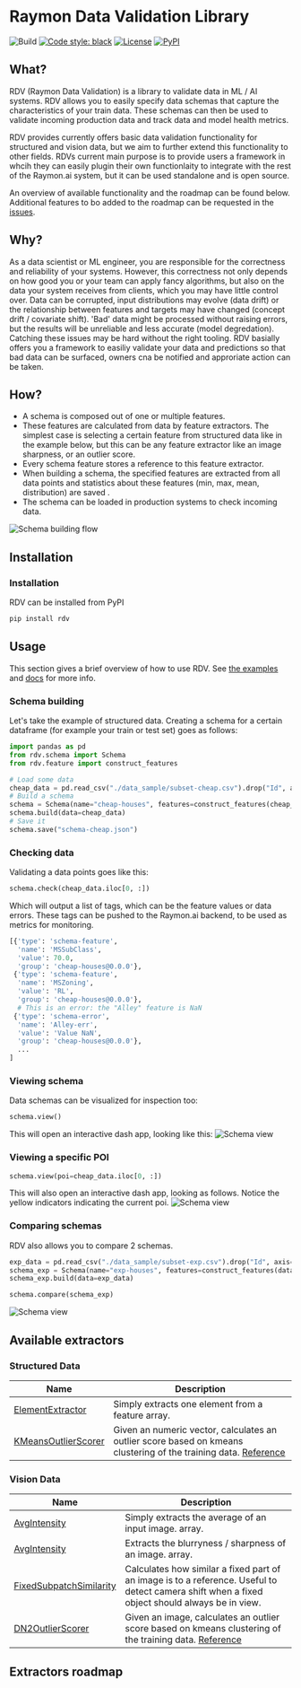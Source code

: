 
# Raymon Data Validation Library

![Build](https://github.com/raymon-ai/data-validation/workflows/build/badge.svg)
[![Code style: black](https://img.shields.io/badge/code%20style-black-000000.svg)](https://github.com/psf/black)
<a href="https://github.com/raymon-ai/data-validation/blob/master/LICENSE.md"><img alt="License" src="https://img.shields.io/github/license/raymon-ai/data-validation"></a>
<a href="#"><img alt="PyPI" src="https://img.shields.io/pypi/v/rdv"></a>



## What?
RDV (Raymon Data Validation) is a library to validate data in ML / AI systems. RDV allows you to easily specify data schemas that capture the characteristics of your train data. These schemas can then be used to validate incoming production data and track data and model health metrics.

RDV provides currently offers basic data validation functionality for structured and vision data, but we aim to further extend this functionality to other fields. RDVs current main purpose is to provide users a framework in whcih they can easily plugin their own functionlaity to integrate with the rest of the Raymon.ai system, but it can be used standalone and is open source.

An overview of available functionality and the roadmap can be found below. Additional features to bo added to the roadmap can be requested in the [issues](https://github.com/raymon-ai/data-validation/issues).

## Why?
As a data scientist or ML engineer, you are responsible for the correctness and reliability of your systems. However, this correctness not only depends on how good you or your team can apply fancy algorithms, but also on the data your system receives from clients, which you may have little control over. Data can be corrupted, input distributions may evolve (data drift) or the relationship between features and targets may have changed (concept drift / covariate shift). 'Bad' data might be processed without raising errors, but the results will be unreliable and less accurate (model degredation). Catching these issues may be hard without the right tooling. RDV basially offers you a framework to easiliy validate your data and predictions so that bad data can be surfaced, owners cna be notified and approriate action can be taken.

## How?

- A schema is composed out of one or multiple features.
- These features are calculated from data by feature extractors. The simplest case is selecting a certain feature from structured data like in the example below, but this can be any feature extractor like an image sharpness, or an outlier score.
- Every schema feature stores a reference to this feature extractor. 
- When building a schema, the specified features are extracted from all data points and statistics about these features (min, max, mean, distribution) are saved .
- The schema can be loaded in production systems to check incoming data.

![Schema building flow](docs/images/flow.png "Schema building flow")



## Installation 

### Installation
RDV can be installed from PyPI

```bash
pip install rdv
```

## Usage
This section gives a brief overview of how to use RDV. See [the examples](https://github.com/raymon-ai/data-validation/tree/master/examples) and [docs](https://github.com/raymon-ai/data-validation/tree/master/docs) for more info.

### Schema building

Let's take the example of structured data. Creating a schema for a certain dataframe (for example your train or test set) goes as follows:
```python
import pandas as pd
from rdv.schema import Schema
from rdv.feature import construct_features

# Load some data
cheap_data = pd.read_csv("./data_sample/subset-cheap.csv").drop("Id", axis="columns")
# Build a schema
schema = Schema(name="cheap-houses", features=construct_features(cheap_data.dtypes))
schema.build(data=cheap_data)
# Save it
schema.save("schema-cheap.json")
```
### Checking data
Validating a data points goes like this:
```python
schema.check(cheap_data.iloc[0, :])
```
Which will output a list of tags, which can be the feature values or data errors. These tags can be pushed to the Raymon.ai backend, to be used as metrics for monitoring.
```python
[{'type': 'schema-feature',
  'name': 'MSSubClass',
  'value': 70.0,
  'group': 'cheap-houses@0.0.0'},
 {'type': 'schema-feature',
  'name': 'MSZoning',
  'value': 'RL',
  'group': 'cheap-houses@0.0.0'},
  # This is an error: the "Alley" feature is NaN
 {'type': 'schema-error',
  'name': 'Alley-err',
  'value': 'Value NaN',
  'group': 'cheap-houses@0.0.0'},
  ...
]
```

### Viewing schema
Data schemas can be visualized for inspection too:
```python
schema.view()
```
This will open an interactive dash app, looking like this:
![Schema view](docs/images/viewschema.png "Viewing a schema looks like this.")

### Viewing a specific POI
```python
schema.view(poi=cheap_data.iloc[0, :])

```
This will also open an interactive dash app, looking as follows. Notice the yellow indicators indicating the current poi.
![Schema view](docs/images/viewschemapoi.png "Viewing a schema with a poi looks like this.")

### Comparing schemas
RDV also allows you to compare 2 schemas.

```python
exp_data = pd.read_csv("./data_sample/subset-exp.csv").drop("Id", axis="columns")
schema_exp = Schema(name="exp-houses", features=construct_features(data.dtypes))
schema_exp.build(data=exp_data)

schema.compare(schema_exp)
```
![Schema view](docs/images/compareschema.png "Comparing schemas looks like this.")

## Available extractors

### Structured Data
| Name                                                                                                                | Description                                                                                                                                         |
| ------------------------------------------------------------------------------------------------------------------- | --------------------------------------------------------------------------------------------------------------------------------------------------- |
| [ElementExtractor](https://github.com/raymon-ai/data-validation/blob/master/rdv/extractors/structured/element.py)   | Simply extracts one element from a feature array.                                                                                                   |
| [KMeansOutlierScorer](https://github.com/raymon-ai/data-validation/blob/master/rdv/extractors/structured/kmeans.py) | Given an numeric vector, calculates an outlier score based on kmeans clustering of the training data. [Reference](https://arxiv.org/abs/2002.10445) |


### Vision Data
| Name                                                                                                                    | Description                                                                                                                                    |
| ----------------------------------------------------------------------------------------------------------------------- | ---------------------------------------------------------------------------------------------------------------------------------------------- |
| [AvgIntensity](https://github.com/raymon-ai/data-validation/blob/master/rdv/extractors/vision/intensity.py)             | Simply extracts the average of an input image. array.                                                                                          |
| [AvgIntensity](https://github.com/raymon-ai/data-validation/blob/master/rdv/extractors/vision/intensity.py)             | Extracts the blurryness / sharpness of an image. array.                                                                                        |
| [FixedSubpatchSimilarity](https://github.com/raymon-ai/data-validation/blob/master/rdv/extractors/vision/similarity.py) | Calculates how similar a fixed part of an image is to a reference. Useful to detect camera shift when a fixed object should always be in view. |
| [DN2OutlierScorer](https://github.com/raymon-ai/data-validation/blob/master/rdv/extractors/vision/dn2.py)               | Given an image, calculates an outlier score based on kmeans clustering of the training data. [Reference](https://arxiv.org/abs/2002.10445)     |

## Extractors roadmap
